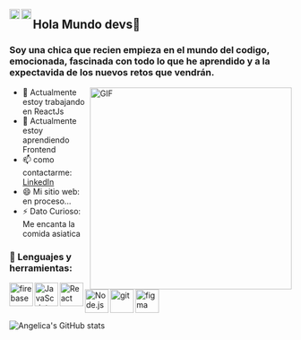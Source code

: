 

<a href='https://linkedin.com/in/angelica-theran'><img align='left' alt="linkedin" src="https://raw.githubusercontent.com/rahul-jha98/rahul-jha98/561d474902b59c7429ec22bb73e225696c27b202/assets/linkedin.svg" height='18px'/></a>
<a href='https://twitter.com/angelica_theran'><img align='left' alt="twitter" src="https://raw.githubusercontent.com/rahul-jha98/rahul-jha98/561d474902b59c7429ec22bb73e225696c27b202/assets/twitter.svg" height='18px'/></a>

## Hola Mundo devs👋

### Soy una chica que recien empieza en el mundo del codigo, emocionada, fascinada con todo lo que he aprendido y a la expectavida de los nuevos retos que vendrán.


<img align="right" alt="GIF" src="https://media.giphy.com/media/ndM7oIOjaDQOhMKtF3/giphy.gif" width="360px"/>



- 🔭 Actualmente estoy trabajando en ReactJs
- 🌱 Actualmente estoy aprendiendo Frontend
- 📫 como contactarme: [LinkedIn](https://www.linkedin.com/in/angelica-theran)
- 😄 Mi sitio web: en proceso...
- ⚡ Dato Curioso: Me encanta la comida asiatica 


### 🔨 Lenguajes y herramientas:
<a href="https://firebase.google.com/" target="_blank"> <img align="left" src="https://raw.githubusercontent.com/rahul-jha98/github_readme_icons/main/language_and_tools/square/firebase/firebase.svg" alt="firebase" height ="42px"/> </a>
<a href="https://developer.mozilla.org/en-US/docs/Web/JavaScript" target="_blank"> <img align="left" alt="JavaScript" height ="42px"  src="https://raw.githubusercontent.com/rahul-jha98/github_readme_icons/main/language_and_tools/square/javascript/javascript.svg"> </a>
<a href="https://reactjs.org/" target="_blank"> <img align="left" alt="React" height ="42px" src="https://raw.githubusercontent.com/rahul-jha98/github_readme_icons/main/language_and_tools/square/react/react.svg"></a>
<a href="https://nodejs.org" target="_blank"><img align="left" alt="Node.js" height ="42px" src="https://raw.githubusercontent.com/rahul-jha98/github_readme_icons/main/language_and_tools/square/node/node.svg"></a>
<a href="https://git-scm.com/" target="_blank"> <img src="https://raw.githubusercontent.com/rahul-jha98/github_readme_icons/main/language_and_tools/square/git-scm/git-scm.svg" align="left" alt="git" height='42px'/> </a>
<a href="https://www.figma.com/" target="_blank"> <img src="https://raw.githubusercontent.com/rahul-jha98/github_readme_icons/main/language_and_tools/square/figma/figma.svg" alt="figma" height='42px'/> </a>


![Angelica's GitHub stats](https://github-readme-stats.vercel.app/api?username=AngelicaTheran&show_icons=true&theme=radical)













